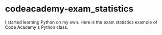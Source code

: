 # codeacademy-exam_statistics

I started learning Python on my own. Here is the exam statistics example of Code Academy's Python class.
